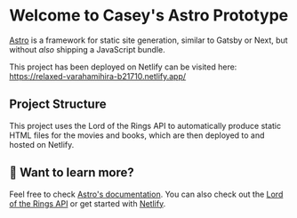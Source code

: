 # Welcome to Casey's Astro Prototype

[Astro](https://astro.build) is a framework for static site generation, similar to Gatsby or Next, but without _also_ shipping a JavaScript bundle.

This project has been deployed on Netlify can be visited here: https://relaxed-varahamihira-b21710.netlify.app/

## Project Structure

This project uses the Lord of the Rings API to automatically produce static HTML files for the movies and books, which are then deployed to and hosted on Netlify.

## 👀 Want to learn more?

Feel free to check [Astro's documentation](https://github.com/withastro/astro). You can also check out the [Lord of the Rings API](https://github.com/gitfrosh/lotr-api) or get started with [Netlify](https://www.netlify.com/).

